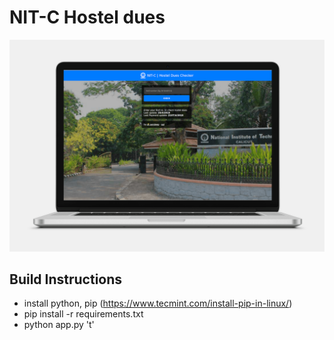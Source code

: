 # NIT-C Hostel dues 

![Screenshot](/static/screenshot.png)

## Build Instructions
- install python, pip (https://www.tecmint.com/install-pip-in-linux/)
- pip install -r requirements.txt
- python app.py 't' 

